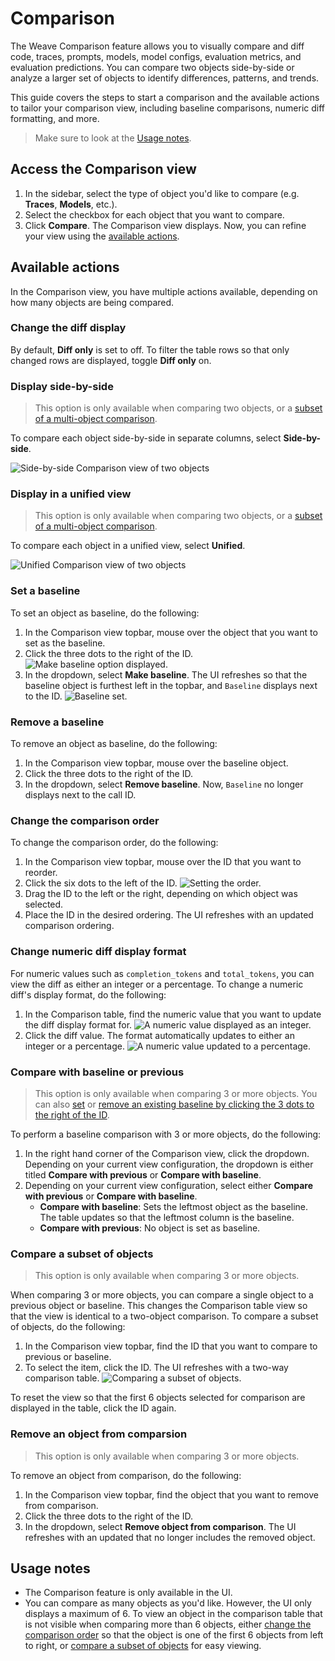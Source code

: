 # Comparison

The Weave Comparison feature allows you to visually compare and diff code, traces, prompts, models, model configs, evaluation metrics, and evaluation predictions.  You can compare two objects side-by-side or analyze a larger set of objects to identify differences, patterns, and trends.

This guide covers the steps to start a comparison and the available actions to tailor your comparison view, including baseline comparisons, numeric diff formatting, and more. 

> Make sure to look at the [Usage notes](#usage-notes).

## Access the Comparison view

1. In the sidebar, select the type of object you'd like to compare (e.g. **Traces**, **Models**, etc.).
2. Select the checkbox for each object that you want to compare.
3. Click **Compare**. The Comparison view displays. Now, you can refine your view using the [available actions](#available-actions).

## Available actions

In the Comparison view, you have multiple actions available, depending on how many objects are being compared.

### Change the diff display

By default, **Diff only** is set to off. To filter the table rows so that only changed rows are displayed, toggle **Diff only** on. 

### Display side-by-side 

> This option is only available when comparing two objects, or a [subset of a multi-object comparison](#compare-a-subset-of-objects).

To compare each object side-by-side in separate columns, select **Side-by-side**. 

![Side-by-side Comparison view of two objects](imgs/comparison-2objs-sidebyside.png)

### Display in a unified view

> This option is only available when comparing two objects, or a [subset of a multi-object comparison](#compare-a-subset-of-objects).

To compare each object in a unified view, select **Unified**. 

![Unified Comparison view of two objects](imgs/comparison-2objs-unified.png)

### Set a baseline

To set an object as baseline, do the following:

1. In the Comparison view topbar, mouse over the object that you want to set as the baseline.
2. Click the three dots to the right of the ID.
   ![Make baseline option displayed.](imgs/comparison-2objs-baseline.png)
3. In the dropdown, select **Make baseline**. The UI refreshes so that the baseline object is furthest left in the topbar, and `Baseline` displays next to the ID.
    ![Baseline set.](imgs/comparison-2objs-baseline-set.png)

### Remove a baseline

To remove an object as baseline, do the following:

1. In the Comparison view topbar, mouse over the baseline object.
2. Click the three dots to the right of the ID.
3. In the dropdown, select **Remove baseline**. Now, `Baseline` no longer displays next to the call ID.

### Change the comparison order

To change the comparison order, do the following:

1. In the Comparison view topbar, mouse over the ID that you want to reorder. 
2. Click the six dots to the left of the ID.
   ![Setting the order.](imgs/comparison-2objs-reorder.png)
3. Drag the ID to the left or the right, depending on which object was selected. 
4. Place the ID in the desired ordering. The UI refreshes with an updated comparison ordering.

### Change numeric diff display format 

For numeric values such as `completion_tokens` and `total_tokens`, you can view the diff as either an integer or a percentage. To change a numeric diff's display format, do the following:

1. In the Comparison table, find the numeric value that you want to update the diff display format for.
    ![A numeric value displayed as an integer.](imgs/comparison-2objs-numericdiffformat.png)
2. Click the diff value. The format automatically updates to either an integer or a percentage.
    ![A numeric value updated to a percentage.](imgs/comparison-2objs-numericdiffformat-updated.png)

### Compare with baseline or previous

> This option is only available when comparing 3 or more objects.
> You can also [set](#set-a-baseline) or [remove an existing baseline by clicking the 3 dots to the right of the ID](#remove-a-baseline).

To perform a baseline comparison with 3 or more objects, do the following:

1. In the right hand corner of the Comparison view, click the dropdown. Depending on your current view configuration, the dropdown is either titled **Compare with previous** or **Compare with baseline**.
2. Depending on your current view configuration, select either **Compare with previous** or **Compare with baseline**.
   - **Compare with baseline**: Sets the leftmost object as the baseline. The table updates so that the leftmost column is the baseline.
   -  **Compare with previous**: No object is set as baseline.

### Compare a subset of objects

> This option is only available when comparing 3 or more objects.

When comparing 3 or more objects, you can compare a single object to a previous object or baseline. This changes the Comparison table view so that the view is identical to a two-object comparison. To compare a subset of objects, do the following:

1. In the Comparison view topbar, find the ID that you want to compare to previous or baseline. 
2. To select the item, click the ID. The UI refreshes with a two-way comparison table.
    ![Comparing a subset of objects.](imgs/comparsion-7objs-diffonly-subset.png)

To reset the view so that the first 6 objects selected for comparison are displayed in the table, click the ID again.

### Remove an object from comparsion

> This option is only available when comparing 3 or more objects.

To remove an object from comparison, do the following:

1. In the Comparison view topbar, find the object that you want to remove from comparison.
2. Click the three dots to the right of the ID.
3. In the dropdown, select **Remove object from comparison**. The UI refreshes with an updated that no longer includes the removed object.

## Usage notes

 - The Comparison feature is only available in the UI.
 - You can compare as many objects as you'd like. However, the UI only displays a maximum of 6. To view an object in the comparison table that is not visible when comparing more than 6 objects, either [change the comparison order](#change-the-comparison-order) so that the object is one of the first 6 objects from left to right, or [compare a subset of objects](#compare-a-subset-of-objects) for easy viewing. 